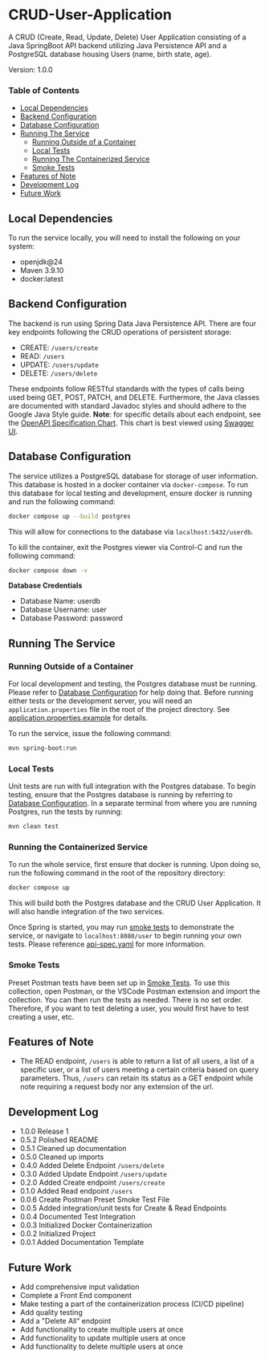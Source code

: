 # CRUD-User-Application
A CRUD (Create, Read, Update, Delete) User Application consisting of a Java SpringBoot API backend utilizing Java Persistence API and a PostgreSQL database housing Users (name, birth state, age).

Version: 1.0.0

### Table of Contents
- [Local Dependencies](#local-dependencies)
- [Backend Configuration](#backend-configuration)
- [Database Configuration](#database-configuration)
- [Running The Service](#running-the-service)
    - [Running Outside of a Container](#running-outside-of-a-container)
    - [Local Tests](#local-tests)
    - [Running The Containerized Service](#running-the-containerized-service)
    - [Smoke Tests](#smoke-tests)
- [Features of Note](#features-of-note)
- [Development Log](#development-log)
- [Future Work](#future-work)

## Local Dependencies
To run the service locally, you will need to install the following on your system:
- openjdk@24
- Maven 3.9.10
- docker:latest

## Backend Configuration
The backend is run using Spring Data Java Persistence API. There are four key endpoints following the CRUD operations of persistent storage:
- CREATE: `/users/create`
- READ: `/users`
- UPDATE: `/users/update`
- DELETE: `/users/delete`

These endpoints follow RESTful standards with the types of calls being used being GET, POST, PATCH, and DELETE. Furthermore, the Java classes are documented with standard Javadoc styles and should adhere to the Google Java Style guide.
**Note**: for specific details about each endpoint, see the [OpenAPI Specification Chart](/docs/api-spec.yaml). This chart is best viewed using [Swagger UI](https://swagger.io/tools/swagger-ui/).

## Database Configuration
The service utilizes a PostgreSQL database for storage of user information. This database is hosted in a docker container via `docker-compose`. To run this database for local testing and development, ensure docker is running and run the following command:
```bash
docker compose up --build postgres
```

This will allow for connections to the database via `localhost:5432/userdb`.

To kill the container, exit the Postgres viewer via Control-C and run the following command:
```bash
docker compose down -v
```
**Database Credentials**
- Database Name: userdb
- Database Username: user
- Database Password: password

## Running The Service

### Running Outside of a Container
For local development and testing, the Postgres database must be running. Please refer to [Database Configuration](#database-configuration) for help doing that. Before running either tests or the development server, you will need an `application.properties` file in the root of the project directory. See [application.properties.example](/docs/application.properties.example) for details.

To run the service, issue the following command:
```bash
mvn spring-boot:run
```


### Local Tests
Unit tests are run with full integration with the Postgres database. To begin testing, ensure that the Postgres database is running by referring to [Database Configuration](#database-configuration).
In a separate terminal from where you are running Postgres, run the tests by running:
```bash
mvn clean test
```

### Running the Containerized Service

To run the whole service, first ensure that docker is running. Upon doing so, run the following command in the root of the repository directory:
```bash
docker compose up
```

This will build both the Postgres database and the CRUD User Application. It will also handle integration of the two services.

Once Spring is started, you may run [smoke tests](#smoke-tests) to demonstrate the service, or navigate to `localhost:8080/user` to begin running your own tests. Please reference [api-spec.yaml](/docs/api-spec.yaml) for more information.

### Smoke Tests
Preset Postman tests have been set up in [Smoke Tests](/smoke-tests/CRUD%20User%20Application%20Smoke%20Tests.postman_collection.json). To use this collection, open Postman, or the VSCode Postman extension and import the collection. You can then run the tests as needed. There is no set order. Therefore, if you want to test deleting a user, you would first have to test creating a user, etc.

## Features of Note
- The READ endpoint, `/users` is able to return a list of all users, a list of a specific user, or a list of users meeting a certain criteria based on query parameters. Thus, `/users` can retain its status as a GET endpoint while note requiring a request body nor any extension of the url.

## Development Log
- 1.0.0 Release 1
- 0.5.2 Polished README
- 0.5.1 Cleaned up documentation
- 0.5.0 Cleaned up imports
- 0.4.0 Added Delete Endpoint `/users/delete`
- 0.3.0 Added Update Endpoint `/users/update`
- 0.2.0 Added Create endpoint `/users/create`
- 0.1.0 Added Read endpoint `/users`
- 0.0.6 Create Postman Preset Smoke Test File
- 0.0.5 Added integration/unit tests for Create & Read Endpoints
- 0.0.4 Documented Test Integration
- 0.0.3 Initialized Docker Containerization
- 0.0.2 Initialized Project
- 0.0.1 Added Documentation Template

## Future Work
- Add comprehensive input validation
- Complete a Front End component
- Make testing a part of the containerization process (CI/CD pipeline)
- Add quality testing
- Add a "Delete All" endpoint
- Add functionality to create multiple users at once
- Add functionality to update multiple users at once
- Add functionality to delete multiple users at once